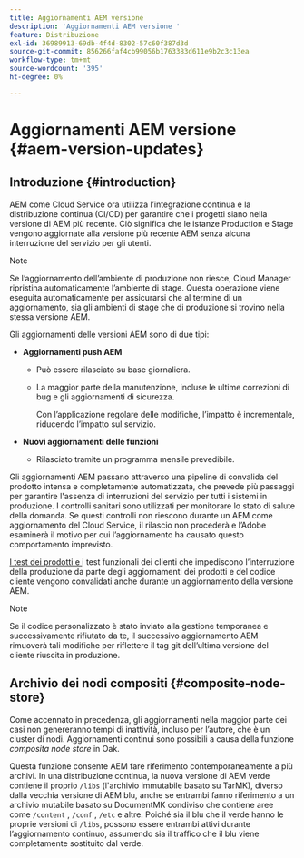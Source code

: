 ```yaml
---
title: Aggiornamenti AEM versione
description: 'Aggiornamenti AEM versione '
feature: Distribuzione
exl-id: 36989913-69db-4f4d-8302-57c60f387d3d
source-git-commit: 856266faf4cb99056b1763383d611e9b2c3c13ea
workflow-type: tm+mt
source-wordcount: '395'
ht-degree: 0%

---
```


# Aggiornamenti AEM versione {#aem-version-updates}

## Introduzione {#introduction}

AEM come Cloud Service ora utilizza l’integrazione continua e la distribuzione continua (CI/CD) per garantire che i progetti siano nella versione di AEM più recente. Ciò significa che le istanze Production e Stage vengono aggiornate alla versione più recente AEM senza alcuna interruzione del servizio per gli utenti.

>[!NOTE]
>Se l’aggiornamento dell’ambiente di produzione non riesce, Cloud Manager ripristina automaticamente l’ambiente di stage. Questa operazione viene eseguita automaticamente per assicurarsi che al termine di un aggiornamento, sia gli ambienti di stage che di produzione si trovino nella stessa versione AEM.

Gli aggiornamenti delle versioni AEM sono di due tipi:

* **Aggiornamenti push AEM**

   * Può essere rilasciato su base giornaliera.

   * La maggior parte della manutenzione, incluse le ultime correzioni di bug e gli aggiornamenti di sicurezza.

      Con l’applicazione regolare delle modifiche, l’impatto è incrementale, riducendo l’impatto sul servizio.

* **Nuovi aggiornamenti delle funzioni**

   * Rilasciato tramite un programma mensile prevedibile.

Gli aggiornamenti AEM passano attraverso una pipeline di convalida del prodotto intensa e completamente automatizzata, che prevede più passaggi per garantire l&#39;assenza di interruzioni del servizio per tutti i sistemi in produzione. I controlli sanitari sono utilizzati per monitorare lo stato di salute della domanda. Se questi controlli non riescono durante un AEM come aggiornamento del Cloud Service, il rilascio non procederà e l’Adobe esaminerà il motivo per cui l’aggiornamento ha causato questo comportamento imprevisto.

[I test dei prodotti e ](https://experienceleague.adobe.com/docs/experience-manager-cloud-service/implementing/developing/understand-test-results.html#functional-testing) i test funzionali dei clienti che impediscono l’interruzione della produzione da parte degli aggiornamenti dei prodotti e del codice cliente vengono convalidati anche durante un aggiornamento della versione AEM.

>[!NOTE]
>
>Se il codice personalizzato è stato inviato alla gestione temporanea e successivamente rifiutato da te, il successivo aggiornamento AEM rimuoverà tali modifiche per riflettere il tag git dell’ultima versione del cliente riuscita in produzione.

## Archivio dei nodi compositi {#composite-node-store}

Come accennato in precedenza, gli aggiornamenti nella maggior parte dei casi non genereranno tempi di inattività, incluso per l’autore, che è un cluster di nodi. Aggiornamenti continui sono possibili a causa della funzione *composita node store* in Oak.

Questa funzione consente AEM fare riferimento contemporaneamente a più archivi. In una distribuzione continua, la nuova versione di AEM verde contiene il proprio `/libs` (l&#39;archivio immutabile basato su TarMK), diverso dalla vecchia versione di AEM blu, anche se entrambi fanno riferimento a un archivio mutabile basato su DocumentMK condiviso che contiene aree come `/content` , `/conf` , `/etc` e altre. Poiché sia il blu che il verde hanno le proprie versioni di `/libs`, possono essere entrambi attivi durante l’aggiornamento continuo, assumendo sia il traffico che il blu viene completamente sostituito dal verde.
